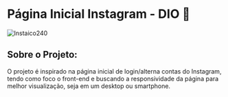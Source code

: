# Página Inicial Instagram - DIO :mobile_phone_off:

![Instaico240](E:\Cursos\Git-e-Github\Página-Inicial-Instagram-Projeto-DIO\main\img\Instaico240.png)

## Sobre o Projeto:

O projeto é inspirado na página inicial de login/alterna contas do Instagram, tendo como foco o front-end e buscando a responsividade da página para melhor visualização, seja em um desktop ou smartphone.



